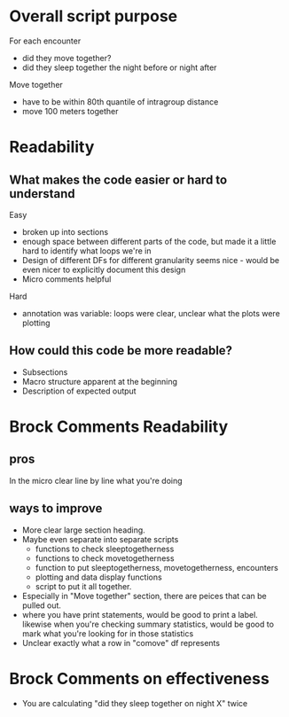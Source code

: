 # Overall script purpose
  For each encounter
  - did they move together?
  - did they sleep together the night before or night after
  
  
  Move together 
  - have to be within 80th quantile of intragroup distance
  - move 100 meters together


# Readability

## What makes the code easier or hard to understand

Easy
- broken up into sections
- enough space between different parts of the code, but made it a little hard to identify what loops we're in
- Design of different DFs for different granularity seems nice - would be even nicer to explicitly document this design
- Micro comments helpful


Hard
- annotation was variable: loops were clear, unclear what the plots were plotting

## How could this code be more readable?

- Subsections
- Macro structure apparent at the beginning
- Description of expected output







# Brock Comments Readability
## pros

In the micro clear line by line what you're doing


## ways to improve
- More clear large section heading.
- Maybe even separate into separate scripts
  - functions to check sleeptogetherness
  - functions to check movetogetherness
  - function to put sleeptogetherness, movetogetherness, encounters
  - plotting and data display functions
  - script to put it all together.
- Especially in "Move together" section, there are peices  that can be pulled out.
- where you have print statements, would be good to print a label. likewise when you're checking summary statistics, would be good to mark what you're looking for in those statistics
- Unclear exactly what a row in  "comove" df represents


# Brock Comments on effectiveness

- You are calculating "did they sleep together on night X" twice
